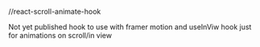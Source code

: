 //react-scroll-animate-hook

Not yet published hook to use with framer motion and useInViw hook just for animations on scroll/in view
